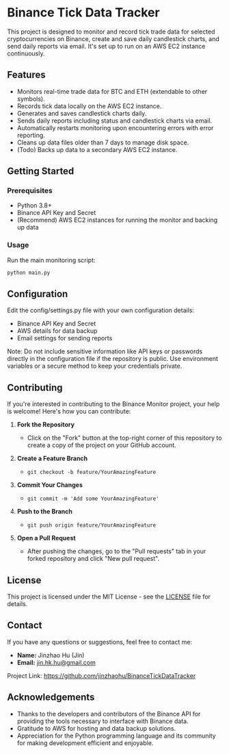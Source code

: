 # Binance Tick Data Tracker

This project is designed to monitor and record tick trade data for selected cryptocurrencies on Binance, create and save daily candlestick charts, and send daily reports via email. It's set up to run on an AWS EC2 instance continuously.

## Features

- Monitors real-time trade data for BTC and ETH (extendable to other symbols).
- Records tick data locally on the AWS EC2 instance.
- Generates and saves candlestick charts daily.
- Sends daily reports including status and candlestick charts via email.
- Automatically restarts monitoring upon encountering errors with error reporting.
- Cleans up data files older than 7 days to manage disk space.
- (Todo) Backs up data to a secondary AWS EC2 instance.
## Getting Started

### Prerequisites

- Python 3.8+
- Binance API Key and Secret
- (Recommend) AWS EC2 instances for running the monitor and backing up data

### Usage

Run the main monitoring script:

```bash
python main.py
```

## Configuration

Edit the config/settings.py file with your own configuration details:

- Binance API Key and Secret
- AWS details for data backup
- Email settings for sending reports

Note: Do not include sensitive information like API keys or passwords directly in the configuration file if the repository is public. Use environment variables or a secure method to keep your credentials private.

## Contributing

If you're interested in contributing to the Binance Monitor project, your help is welcome! Here's how you can contribute:

1. **Fork the Repository**
   - Click on the "Fork" button at the top-right corner of this repository to create a copy of the project on your GitHub account.

2. **Create a Feature Branch**
   - `git checkout -b feature/YourAmazingFeature`

3. **Commit Your Changes**
   - `git commit -m 'Add some YourAmazingFeature'`

4. **Push to the Branch**
   - `git push origin feature/YourAmazingFeature`

5. **Open a Pull Request**
   - After pushing the changes, go to the "Pull requests" tab in your forked repository and click "New pull request".

## License

This project is licensed under the MIT License - see the [LICENSE](LICENSE) file for details.

## Contact

If you have any questions or suggestions, feel free to contact me:

- **Name:** Jinzhao Hu (Jin)
- **Email:** jin.hk.hu@gmail.com

Project Link: https://github.com/jinzhaohu/BinanceTickDataTracker

## Acknowledgements

- Thanks to the developers and contributors of the Binance API for providing the tools necessary to interface with Binance data.
- Gratitude to AWS for hosting and data backup solutions.
- Appreciation for the Python programming language and its community for making development efficient and enjoyable.


